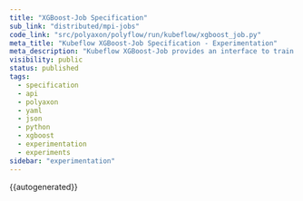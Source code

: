 ```yaml
---
title: "XGBoost-Job Specification"
sub_link: "distributed/mpi-jobs"
code_link: "src/polyaxon/polyflow/run/kubeflow/xgboost_job.py"
meta_title: "Kubeflow XGBoost-Job Specification - Experimentation"
meta_description: "Kubeflow XGBoost-Job provides an interface to train distributed experiments with XGBoostJob."
visibility: public
status: published
tags:
  - specification
  - api
  - polyaxon
  - yaml
  - json
  - python
  - xgboost
  - experimentation
  - experiments
sidebar: "experimentation"
---
```


{{autogenerated}}

